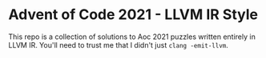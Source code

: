 # Advent of Code 2021 - LLVM IR Style

This repo is a collection of solutions to Aoc 2021 puzzles written entirely in LLVM IR. You'll need to trust me that I didn't just `clang -emit-llvm`.